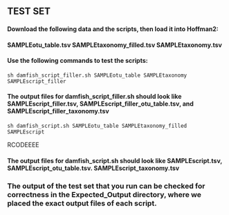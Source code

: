 ## TEST SET

#### Download the following data and the scripts, then load it into Hoffman2: 
####	SAMPLEotu_table.tsv SAMPLEtaxonomy_filled.tsv SAMPLEtaxonomy.tsv
#### Use the following commands to test the scripts:
```{r}
sh damfish_script_filler.sh SAMPLEotu_table SAMPLEtaxonomy SAMPLEscript_filler
```
#### The output files for damfish_script_filler.sh should look like SAMPLEscript_filler.tsv, SAMPLEscript_filler_otu_table.tsv, and SAMPLEscript_filler_taxonomy.tsv

```{r}
sh damfish_script.sh SAMPLEotu_table SAMPLEtaxonomy_filled SAMPLEscript
```
RCODEEEE
#### The output files for damfish_script.sh should look like SAMPLEscript.tsv, SAMPLEscript_otu_table.tsv. SAMPLEscript_taxonomy.tsv

### The output of the test set that you run can be checked for correctness in the Expected_Output directory, where we placed the exact output files of each script.
